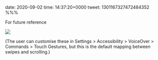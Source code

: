 date: 2020-09-02
time: 14:37:20+0000
tweet: 1301167327472484352
%%%

For future reference

![](Eg6syGUXsAAo4vE.jpg)

(The user can customise these in Settings &gt; Accessibility &gt; VoiceOver &gt; Commands &gt; Touch Gestures, but this is the default mapping between swipes and scrolling.)
